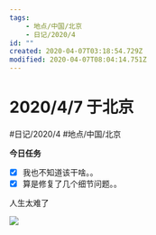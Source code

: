 ```yaml
---
tags:
    - 地点/中国/北京
    - 日记/2020/4
id: ""
created: 2020-04-07T03:18:54.729Z
modified: 2020-04-07T08:04:14.751Z
---
```

# 2020/4/7 于北京
#日记/2020/4 #地点/中国/北京 

**今日任务**
- [x] 我也不知道该干啥。。
- [x] 算是修复了几个细节问题。。

<!-- @timer "date":"Tue Apr 07 2020 16:01:12 GMT+0800 (China Standard Time)" -->
人生太难了

![](https://www.gexing.me/uploads/allimg/161014/6-161014161S4Z8.jpg)

